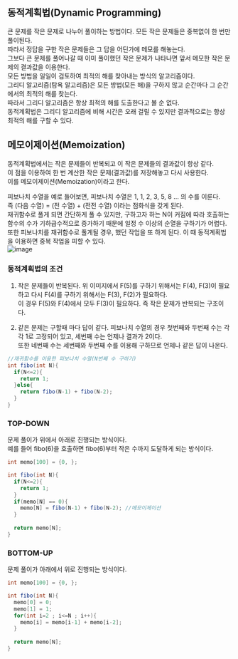 ## 동적계획법(Dynamic Programming)
큰 문제를 작은 문제로 나누어 풀이하는 방법이다. 모든 작은 문제들은 중복없이 한 번만 풀이된다.<br/>
따라서 정답을 구한 작은 문제들은 그 답을 어딘가에 메모를 해놓는다.<br/>
그보다 큰 문제를 풀어나갈 때 이미 풀이했던 작은 문제가 나타나면 앞서 메모한 작은 문제의 결과값을 이용한다.<br/>
모든 방법을 일일이 검토하여 최적의 해를 찾아내는 방식의 알고리즘이다.<br/>
그리디 알고리즘(탐욕 알고리즘)은 모든 방법(모든 해)을 구하지 않고 순간마다 그 순간에서의 최적의 해를 찾는다.<br/>
따라서 그리디 알고리즘은 항상 최적의 해를 도출한다고 볼 순 없다.<br/>
동적계획법은 그리디 알고리즘에 비해 시간은 오래 걸릴 수 있지만 결과적으로는 항상 최적의 해를 구할 수 있다.

## 메모이제이션(Memoization)
동적계획법에서는 작은 문제들이 반복되고 이 작은 문제들의 결과값이 항상 같다.<br/>
이 점을 이용하여 한 번 계산한 작은 문제(결과값)를 저장해놓고 다시 사용한다.<br/>
이를 메모이제이션(Memoization)이라고 한다.<br/>

피보나치 수열을 예로 들어보면, 피보나치 수열은 1, 1, 2, 3, 5, 8 ... 의 수를 이룬다.<br/>
즉 (다음 수열) = (전 수열) + (전전 수열) 이라는 점화식을 갖게 된다.<br/>
재귀함수로 풀게 되면 간단하게 풀 수 있지만,
구하고자 하는 N이 커짐에 따라 호출하는 함수의 수가 기하급수적으로 증가하기 때문에 일정 수 이상의 순열을 구하기가 어렵다.
또한 피보나치를 재귀함수로 풀게될 경우, 했던 작업을 또 하게 된다. 이 때 동적계획법을 이용하면 중복 작업을 피할 수 있다.<br/>
![image](https://user-images.githubusercontent.com/56284234/111902080-e2c4e900-8a7e-11eb-8c82-5a80dc82110a.png)

### 동적계획법의 조건
1. 작은 문제들이 반복된다.
위 이미지에서 F(5)를 구하기 위해서는 F(4), F(3)이 필요하고 다시 F(4)를 구하기 위해서는 F(3), F(2)가 필요하다.<br/>
이 경우 F(5)와 F(4)에서 모두 F(3)이 필요하다. 즉 작은 문제가 반복되는 구조이다.

2. 같은 문제는 구할때 마다 답이 같다.
피보나치 수열의 경우 첫번째와 두번째 수는 각각 1로 고정되어 있고, 세번째 수는 언제나 결과가 2이다.<br/>
또한 네번째 수는 세번째와 두번째 수를 이용해 구하므로 언제나 같은 답이 나온다.

```java
//재귀함수를 이용한 피보나치 수열(N번째 수 구하기)
int fibo(int N){
  if(N<=2){
    return 1;
  }else{
    return fibo(N-1) + fibo(N-2);
  } 
}
```

### TOP-DOWN
문제 풀이가 위에서 아래로 진행되는 방식이다.<br/>
예를 들어 fibo(6)을 호출하면 fibo(6)부터 작은 수까지 도달하게 되는 방식이다.<br/>

```java
int memo[100] = {0, };

int fibo(int N){
  if(N<=2){
    return 1;
  }
  if(memo[N] == 0){
    memo[N] = fibo(N-1) + fibo(N-2); //메모이제이션
  }
  
  return memo[N];
}
```

### BOTTOM-UP
문제 풀이가 아래에서 위로 진행되는 방식이다.<br/>

```java
int memo[100] = {0, };

int fibo(int N){
  memo[0] = 0;
  memo[1] = 1;
  for(int i=2 ; i<=N ; i++){
    memo[i] = memo[i-1] + memo[i-2];
  }
  
  return memo[N];
}
```
